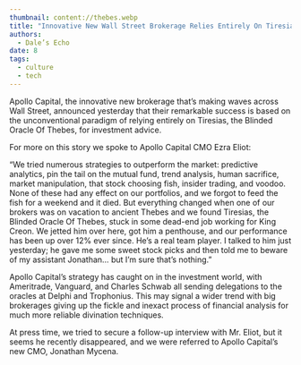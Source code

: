 ```yaml
---
thumbnail: content://thebes.webp
title: "Innovative New Wall Street Brokerage Relies Entirely On Tiresias, The Blinded Oracle Of Thebes, For Market Advice"
authors:
  - Dale’s Echo
date: 8
tags:
  - culture
  - tech
---
```


Apollo Capital, the innovative new brokerage that’s making waves across Wall Street, announced yesterday that their remarkable success is based on the unconventional paradigm of relying entirely on Tiresias, the Blinded Oracle Of Thebes, for investment advice.

For more on this story we spoke to Apollo Capital CMO Ezra Eliot:

“We tried numerous strategies to outperform the market: predictive analytics, pin the tail on the mutual fund, trend analysis, human sacrifice, market manipulation, that stock choosing fish, insider trading, and voodoo. None of these had any effect on our portfolios, and we forgot to feed the fish for a weekend and it died. But everything changed when one of our brokers was on vacation to ancient Thebes and we found Tiresias, the Blinded Oracle Of Thebes, stuck in some dead-end job working for King Creon. We jetted him over here, got him a penthouse, and our performance has been up over 12% ever since. He’s a real team player. I talked to him just yesterday; he gave me some sweet stock picks and then told me to beware of my assistant Jonathan… but I’m sure that’s nothing.”

Apollo Capital’s strategy has caught on in the investment world, with Ameritrade, Vanguard, and Charles Schwab all sending delegations to the oracles at Delphi and Trophonius. This may signal a wider trend with big brokerages giving up the fickle and inexact process of financial analysis for much more reliable divination techniques.

At press time, we tried to secure a follow-up interview with Mr. Eliot, but it seems he recently disappeared, and we were referred to Apollo Capital’s new CMO, Jonathan Mycena.